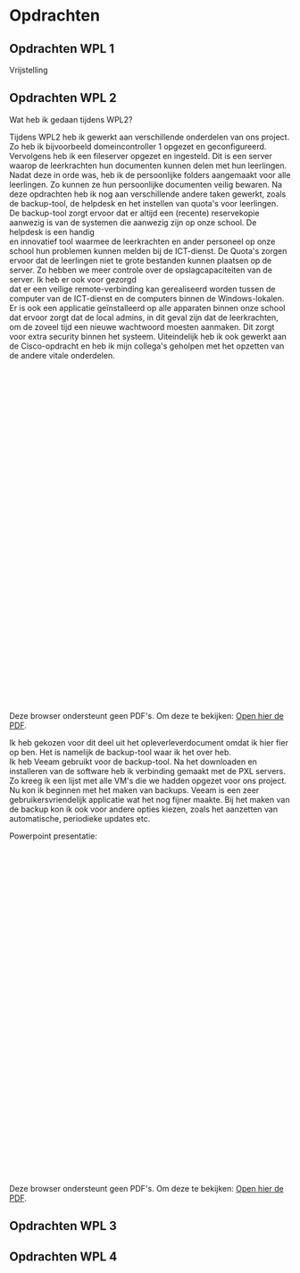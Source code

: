 # Opdrachten

## Opdrachten WPL 1
Vrijstelling
## Opdrachten WPL 2
Wat heb ik gedaan tijdens WPL2?

Tijdens WPL2 heb ik gewerkt aan verschillende onderdelen van ons project. Zo heb ik bijvoorbeeld domeincontroller 1 opgezet en geconfigureerd. 
Vervolgens heb ik een fileserver opgezet en ingesteld. Dit is een server waarop de leerkrachten hun documenten kunnen delen met hun leerlingen.
Nadat deze in orde was, heb ik de persoonlijke folders aangemaakt voor alle leerlingen. Zo kunnen ze hun persoonlijke documenten veilig bewaren. 
Na deze opdrachten heb ik nog aan verschillende andere taken gewerkt, zoals de backup-tool, de helpdesk en het instellen van quota's voor leerlingen.
De backup-tool zorgt ervoor dat er altijd een (recente) reservekopie aanwezig is van de systemen die aanwezig zijn op onze school. De helpdesk is een handig   
en innovatief tool waarmee de leerkrachten en ander personeel op onze school hun problemen kunnen melden bij de ICT-dienst. De Quota's zorgen ervoor dat de 
leerlingen niet te grote bestanden kunnen plaatsen op de server. Zo hebben we meer controle over de opslagcapaciteiten van de server. Ik heb er ook voor gezorgd  
dat er een veilige remote-verbinding kan gerealiseerd worden tussen de computer van de ICT-dienst en de computers binnen de Windows-lokalen. Er is ook een applicatie 
geïnstalleerd op alle apparaten binnen onze school dat ervoor zorgt dat de local admins, in dit geval zijn dat de leerkrachten, om de zoveel tijd een nieuwe wachtwoord moesten aanmaken.
Dit zorgt voor extra security binnen het systeem. Uiteindelijk heb ik ook gewerkt aan de Cisco-opdracht en heb ik mijn collega's geholpen met het opzetten van de andere vitale onderdelen.

<object data="./images/FierOpWat_SemihY.pdf" type="application/pdf"  width="100%" height="600px" style="border: none; margin: 0; padding: 0;">
    <embed src="./images/FierOpWat_SemihY.pdf" type="application/pdf" width="100%" height="600px" style="border: none; margin: 0; padding: 0;">
        <p>Deze browser ondersteunt geen PDF's. Om deze te bekijken: <a href="https://drive.google.com/file/d/1sMZTwhub_dBekHiLbaWqtc9M9Vjw5vZG/view?usp=sharing">Open hier de PDF</a>.</p>
    </embed>
</object>
</object>

Ik heb gekozen voor dit deel uit het opleverleverdocument omdat ik hier fier op ben. Het is namelijk de backup-tool waar ik het over heb.  
Ik heb Veeam gebruikt voor de backup-tool. Na het downloaden en installeren van de software heb ik verbinding gemaakt met de PXL servers.
Zo kreeg ik een lijst met alle VM's die we hadden opgezet voor ons project. Nu kon ik beginnen met het maken van backups. 
Veeam is een zeer gebruikersvriendelijk applicatie wat het nog fijner maakte. Bij het maken van de backup kon ik ook voor andere opties kiezen, 
zoals het aanzetten van automatische, periodieke updates etc.

Powerpoint presentatie: 
<object data="./images/FierOpWat_S" type="application/pdf"  width="100%" height="600px" style="border: none; margin: 0; padding: 0;">
    <embed src="./images/FierOpWat_SemihY.pdf" type="application/pdf" width="100%" height="600px" style="border: none; margin: 0; padding: 0;">
        <p>Deze browser ondersteunt geen PDF's. Om deze te bekijken: <a href="https://drive.google.com/file/d/1sMZTwhub_dBekHiLbaWqtc9M9Vjw5vZG/view?usp=sharing">Open hier de PDF</a>.</p>
    </embed>
</object>
</object>
## Opdrachten WPL 3

## Opdrachten WPL 4
